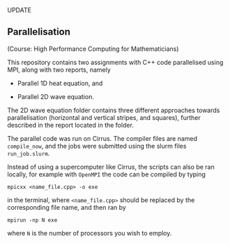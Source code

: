 UPDATE
## Parallelisation
(Course: High Performance Computing for Mathematicians)

This repository contains two assignments with C++ code parallelised using MPI, along with two reports, namely 

- Parallel 1D heat equation, and

- Parallel 2D wave equation.

The 2D wave equation folder contains three different approaches towards parallelisation (horizontal and vertical stripes, and squares), further described in the report located in the folder.

The parallel code was run on Cirrus. The compiler files are named `compile_now`, and the jobs were submitted using the slurm files `run_job.slurm`.

Instead of using a supercomputer like Cirrus, the scripts can also be ran locally, for example with `OpenMPI` the code can be compiled by typing 

`mpicxx <name_file.cpp> -o exe` 

in the terminal, where `<name_file.cpp>` should be replaced by the corresponding file name, and then ran by

`mpirun -np N exe`

where `N` is the number of processors you wish to employ.
